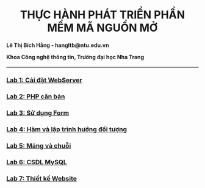<h1 align="center"> THỰC HÀNH PHÁT TRIỂN PHẦN MỀM MÃ NGUỒN MỞ
</h1>

<h4>
Lê Thị Bích Hằng - hangltb@ntu.edu.vn

Khoa Công nghệ thông tin, Trường đại học Nha Trang
</h4>

------------------

### [Lab 1: Cài đặt WebServer](https://github.com/ltbhang/PHP/tree/main/Lab1_WebServerInstallation)
### [Lab 2: PHP căn bản](https://github.com/ltbhang/PHP/tree/main/Lab2_BasicPHP)
### [Lab 3: Sử dụng Form]()
### [Lab 4: Hàm và lập trình hướng đối tượng]()
### [Lab 5: Mảng và chuỗi ]()
### [Lab 6: CSDL MySQL]()
### [Lab 7: Thiết kế Website]()
